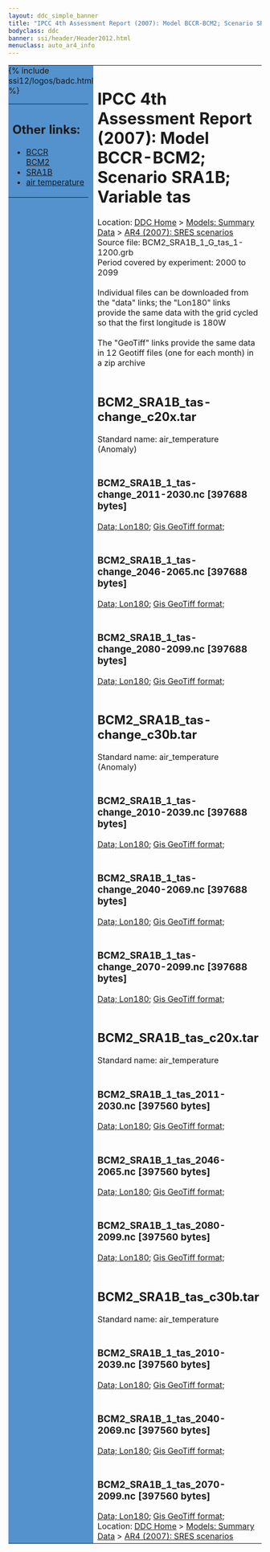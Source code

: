 ```yaml
---
layout: ddc_simple_banner
title: "IPCC 4th Assessment Report (2007): Model BCCR-BCM2; Scenario SRA1B; Variable tas"
bodyclass: ddc
banner: ssi/header/Header2012.html
menuclass: auto_ar4_info
---
```



<table width="100%" border="0" cellspacing="0" cellpadding="0" style="border-collapse: collapse;">
<tr style="margin:0;padding:0;border:0;">
<td style="margin:0;padding:0;border:0;height:1pt;width:150pt;background:#5492CD;" valign="top" >

<div id="lh-col2" class="auto_ar4_info">
<table class="menumain" bgcolor="#5492CD" cellspacing="0" width="100%" border="0">
<tr><td>
<h2> Other links:</h2>
<ul>
<li><a href="/auto/ar4/model-BCCR-BCM2.html">BCCR<br/>BCM2</a></li>
<li><a href="/auto/ar4/scenario-SRA1B.html">SRA1B</a></li>
<li><a href="/auto/ar4/var-air_temperature.html">air temperature</a></li>
</ul>
</td></tr>
{% include ssi12/logos/badc.html %}
</table>
</div>
</td>
<td><h1>IPCC 4th Assessment Report (2007): Model BCCR-BCM2; Scenario SRA1B; Variable tas</h1>

<!-- Breadcrumb1 -->
<div id="breadcrumb1" align="left">
Location: <a href="/index.html">DDC Home</a> > <a href="/sim/gcm_clim/">Models: Summary Data</a>
> <a href="/sim/gcm_clim/SRES_AR4/index.html">AR4 (2007): SRES scenarios</a>
</div>
<!-- End of Breadcrumb1 -->Source file: BCM2_SRA1B_1_G_tas_1-1200.grb
<br/>
Period covered by experiment: 2000 to 2099<br/>
<br/>Individual files can be downloaded from the "data" links; the "Lon180" links provide the same data
         with the grid cycled so that the first longitude is 180W<br/>
<br/>The "GeoTiff" links provide the same data in 12 Geotiff files (one for each month)
          in a zip archive<br/>
<br/><h2>BCM2_SRA1B_tas-change_c20x.tar</h2>
Standard name: air_temperature (Anomaly)<br>
<br/><h3>BCM2_SRA1B_1_tas-change_2011-2030.nc [397688 bytes]</h3>
<a href="/cgi-bin/downl/ar4_nc/tas/BCM2_SRA1B_1_tas-change_2011-2030.nc">Data; </a><a href="/cgi-bin/downl/ar4_nc/tas/BCM2_SRA1B_1_tas-change_2011-2030.cyto180.nc"> Lon180</a>; <a href="/cgi-bin/downl/ar4_tif/tas/BCM2_SRA1B_1_tas-change_2011-2030.zip">Gis GeoTiff format; </a><br/>
<br/><h3>BCM2_SRA1B_1_tas-change_2046-2065.nc [397688 bytes]</h3>
<a href="/cgi-bin/downl/ar4_nc/tas/BCM2_SRA1B_1_tas-change_2046-2065.nc">Data; </a><a href="/cgi-bin/downl/ar4_nc/tas/BCM2_SRA1B_1_tas-change_2046-2065.cyto180.nc"> Lon180</a>; <a href="/cgi-bin/downl/ar4_tif/tas/BCM2_SRA1B_1_tas-change_2046-2065.zip">Gis GeoTiff format; </a><br/>
<br/><h3>BCM2_SRA1B_1_tas-change_2080-2099.nc [397688 bytes]</h3>
<a href="/cgi-bin/downl/ar4_nc/tas/BCM2_SRA1B_1_tas-change_2080-2099.nc">Data; </a><a href="/cgi-bin/downl/ar4_nc/tas/BCM2_SRA1B_1_tas-change_2080-2099.cyto180.nc"> Lon180</a>; <a href="/cgi-bin/downl/ar4_tif/tas/BCM2_SRA1B_1_tas-change_2080-2099.zip">Gis GeoTiff format; </a><br/>
<br/><h2>BCM2_SRA1B_tas-change_c30b.tar</h2>
Standard name: air_temperature (Anomaly)<br>
<br/><h3>BCM2_SRA1B_1_tas-change_2010-2039.nc [397688 bytes]</h3>
<a href="/cgi-bin/downl/ar4_nc/tas/BCM2_SRA1B_1_tas-change_2010-2039.nc">Data; </a><a href="/cgi-bin/downl/ar4_nc/tas/BCM2_SRA1B_1_tas-change_2010-2039.cyto180.nc"> Lon180</a>; <a href="/cgi-bin/downl/ar4_tif/tas/BCM2_SRA1B_1_tas-change_2010-2039.zip">Gis GeoTiff format; </a><br/>
<br/><h3>BCM2_SRA1B_1_tas-change_2040-2069.nc [397688 bytes]</h3>
<a href="/cgi-bin/downl/ar4_nc/tas/BCM2_SRA1B_1_tas-change_2040-2069.nc">Data; </a><a href="/cgi-bin/downl/ar4_nc/tas/BCM2_SRA1B_1_tas-change_2040-2069.cyto180.nc"> Lon180</a>; <a href="/cgi-bin/downl/ar4_tif/tas/BCM2_SRA1B_1_tas-change_2040-2069.zip">Gis GeoTiff format; </a><br/>
<br/><h3>BCM2_SRA1B_1_tas-change_2070-2099.nc [397688 bytes]</h3>
<a href="/cgi-bin/downl/ar4_nc/tas/BCM2_SRA1B_1_tas-change_2070-2099.nc">Data; </a><a href="/cgi-bin/downl/ar4_nc/tas/BCM2_SRA1B_1_tas-change_2070-2099.cyto180.nc"> Lon180</a>; <a href="/cgi-bin/downl/ar4_tif/tas/BCM2_SRA1B_1_tas-change_2070-2099.zip">Gis GeoTiff format; </a><br/>
<br/><h2>BCM2_SRA1B_tas_c20x.tar</h2>
Standard name: air_temperature<br>
<br/><h3>BCM2_SRA1B_1_tas_2011-2030.nc [397560 bytes]</h3>
<a href="/cgi-bin/downl/ar4_nc/tas/BCM2_SRA1B_1_tas_2011-2030.nc">Data; </a><a href="/cgi-bin/downl/ar4_nc/tas/BCM2_SRA1B_1_tas_2011-2030.cyto180.nc"> Lon180</a>; <a href="/cgi-bin/downl/ar4_tif/tas/BCM2_SRA1B_1_tas_2011-2030.zip">Gis GeoTiff format; </a><br/>
<br/><h3>BCM2_SRA1B_1_tas_2046-2065.nc [397560 bytes]</h3>
<a href="/cgi-bin/downl/ar4_nc/tas/BCM2_SRA1B_1_tas_2046-2065.nc">Data; </a><a href="/cgi-bin/downl/ar4_nc/tas/BCM2_SRA1B_1_tas_2046-2065.cyto180.nc"> Lon180</a>; <a href="/cgi-bin/downl/ar4_tif/tas/BCM2_SRA1B_1_tas_2046-2065.zip">Gis GeoTiff format; </a><br/>
<br/><h3>BCM2_SRA1B_1_tas_2080-2099.nc [397560 bytes]</h3>
<a href="/cgi-bin/downl/ar4_nc/tas/BCM2_SRA1B_1_tas_2080-2099.nc">Data; </a><a href="/cgi-bin/downl/ar4_nc/tas/BCM2_SRA1B_1_tas_2080-2099.cyto180.nc"> Lon180</a>; <a href="/cgi-bin/downl/ar4_tif/tas/BCM2_SRA1B_1_tas_2080-2099.zip">Gis GeoTiff format; </a><br/>
<br/><h2>BCM2_SRA1B_tas_c30b.tar</h2>
Standard name: air_temperature<br>
<br/><h3>BCM2_SRA1B_1_tas_2010-2039.nc [397560 bytes]</h3>
<a href="/cgi-bin/downl/ar4_nc/tas/BCM2_SRA1B_1_tas_2010-2039.nc">Data; </a><a href="/cgi-bin/downl/ar4_nc/tas/BCM2_SRA1B_1_tas_2010-2039.cyto180.nc"> Lon180</a>; <a href="/cgi-bin/downl/ar4_tif/tas/BCM2_SRA1B_1_tas_2010-2039.zip">Gis GeoTiff format; </a><br/>
<br/><h3>BCM2_SRA1B_1_tas_2040-2069.nc [397560 bytes]</h3>
<a href="/cgi-bin/downl/ar4_nc/tas/BCM2_SRA1B_1_tas_2040-2069.nc">Data; </a><a href="/cgi-bin/downl/ar4_nc/tas/BCM2_SRA1B_1_tas_2040-2069.cyto180.nc"> Lon180</a>; <a href="/cgi-bin/downl/ar4_tif/tas/BCM2_SRA1B_1_tas_2040-2069.zip">Gis GeoTiff format; </a><br/>
<br/><h3>BCM2_SRA1B_1_tas_2070-2099.nc [397560 bytes]</h3>
<a href="/cgi-bin/downl/ar4_nc/tas/BCM2_SRA1B_1_tas_2070-2099.nc">Data; </a><a href="/cgi-bin/downl/ar4_nc/tas/BCM2_SRA1B_1_tas_2070-2099.cyto180.nc"> Lon180</a>; <a href="/cgi-bin/downl/ar4_tif/tas/BCM2_SRA1B_1_tas_2070-2099.zip">Gis GeoTiff format; </a><br/>
<!-- Breadcrumb2 -->
<div id="breadcrumb2" align="left">
Location: <a href="/index.html">DDC Home</a> > <a href="/sim/gcm_clim/">Models: Summary Data</a>
> <a href="/sim/gcm_clim/SRES_AR4/index.html">AR4 (2007): SRES scenarios</a>
</div>
<!-- End of Breadcrumb2 --></td></tr></table>
